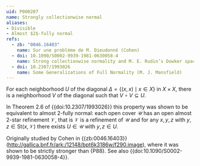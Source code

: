 ```yaml
---
uid: P000207
name: Strongly collectionwise normal
aliases:
- Divisible
- Almost $2$-fully normal
refs:
  - zb: "0046.16403"
    name: Sur une problème de M. Dieudonné (Cohen)
  - doi: 10.1090/S0002-9939-1981-0630058-4
    name: Strong collectionwise normality and M. E. Rudin’s Dowker space (Hart)
  - doi: 10.2307/1993026
    name: Some Generalizations of Full Normality (M. J. Mansfield)
---
```


For each neighborhood $U$ of the diagonal $\Delta=\{(x,x)\mid x\in X\}$
in $X\times X$, there is a neighborhood $V$ of the diagonal such that
$V\circ V\subseteq U$.

In Theorem 2.6 of {{doi:10.2307/1993026}} this property was shown to be equivalent to
almost $2$-fully normal: each open cover $\mathcal U$ has an open almost $2$-star
refinement $\mathcal V$, that is $\mathcal{V}$ is a refinement of $\mathcal{U}$ and for any $x, y, z$ with $y, z\in \text{St}(x, \mathcal{V})$ there exists $U\in\mathcal{U}$ with $y, z\in U$.

Originally studied by Cohen in {{zb:0046.16403}}
(<http://gallica.bnf.fr/ark:/12148/bpt6k3186w/f290.image>),
where it was shown to be
strictly stronger than {P88}.
See also {{doi:10.1090/S0002-9939-1981-0630058-4}}.
